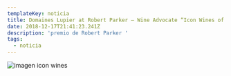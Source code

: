 ```yaml
---
templateKey: noticia
title: Domaines Lupier at Robert Parker – Wine Advocate “Icon Wines of the World”
date: 2018-12-17T21:41:23.241Z
description: 'premio de Robert Parker '
tags:
  - noticia
---
```

![imagen icon wines](/img/parker-icon-wines.jpg "imagenes de la prueba")
